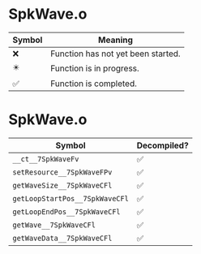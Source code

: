 # SpkWave.o
| Symbol | Meaning 
| ------------- | ------------- 
| :x: | Function has not yet been started. 
| :eight_pointed_black_star: | Function is in progress. 
| :white_check_mark: | Function is completed. 


# SpkWave.o
| Symbol | Decompiled? |
| ------------- | ------------- |
| `__ct__7SpkWaveFv` | :white_check_mark: |
| `setResource__7SpkWaveFPv` | :white_check_mark: |
| `getWaveSize__7SpkWaveCFl` | :white_check_mark: |
| `getLoopStartPos__7SpkWaveCFl` | :white_check_mark: |
| `getLoopEndPos__7SpkWaveCFl` | :white_check_mark: |
| `getWave__7SpkWaveCFl` | :white_check_mark: |
| `getWaveData__7SpkWaveCFl` | :white_check_mark: |
